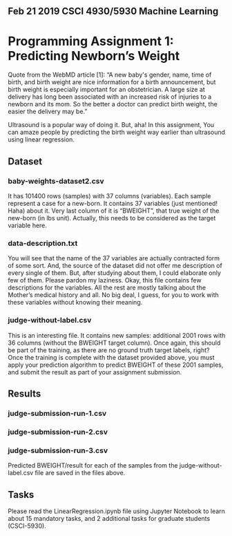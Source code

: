 ## Feb 21 2019 CSCI 4930/5930 Machine Learning
#  Programming Assignment 1: Predicting Newborn’s Weight

Quote from the WebMD article [1]:
“A new baby's gender, name, time of birth, and birth weight are nice information for a birth
announcement, but birth weight is especially important for an obstetrician. A large size at delivery has
long been associated with an increased risk of injuries to a newborn and its mom. So the better a doctor
can predict birth weight, the easier the delivery may be.”

Ultrasound is a popular way of doing it. But, aha! In this assignment, You can amaze people by predicting 
the birth weight way earlier than ultrasound using linear regression. 

## Dataset
### baby-weights-dataset2.csv
It has 101400 rows (samples) with 37 columns (variables). Each sample represent a case
for a new-born. It contains 37 variables (just mentioned! Haha) about it. Very last
column of it is “BWEIGHT”, that true weight of the new-born (in lbs unit). Actually,
this needs to be considered as the target variable here.

### data-description.txt
You will see that the name of the 37 variables are actually contracted form of some sort.
And, the source of the dataset did not offer me description of every single of them. But,
after studying about them, I could elaborate only few of them. Please pardon my
laziness. Okay, this file contains few descriptions for the variables. All the rest are
mostly talking about the Mother’s medical history and all. No big deal, I guess, for you
to work with these variables without knowing their meaning. 

### judge-without-label.csv 
This is an interesting file. It contains new samples: additional 2001 rows with 36
columns (without the BWEIGHT target column). Once again, this should be part of the
training, as there are no ground truth target labels, right? Once the training is complete
with the dataset provided above, you must apply your prediction algorithm to predict
BWEIGHT of these 2001 samples, and submit the result as part of your assignment
submission.

## Results
### judge-submission-run-1.csv
### judge-submission-run-2.csv
### judge-submission-run-3.csv
Predicted BWEIGHT/result for each of the samples from the judge-without-label.csv file are saved 
in the files above.  

## Tasks
Please read the LinearRegression.ipynb file using Jupyter Notebook to learn about 15
mandatory tasks, and 2 additional tasks for graduate students (CSCI-5930).
